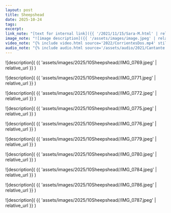 ```yaml
---
layout: post
title: Sheepshead
date: 2025-10-24
tags:
excerpt:
link_note: "[text for internal link]({{ '/2021/11/15/Sara-M.html' | relative_url }})"
image_note: "![image description]({{ '/assets/images/image.jpeg' | relative_url }})"
video_note: "{% include video.html source='2022/CorrientesDos.mp4' still='2022/CostaRica/CorrientesUno.png' %}"
audio_note: "{% include audio.html source='/assets/audio/2021/Cantante.m4a' %}"
---
```


![description](
  {{ 'assets/images/2025/10Sheepshead//IMG_0769.jpeg' | relative_url }}
)

![description](
  {{ 'assets/images/2025/10Sheepshead//IMG_0771.jpeg' | relative_url }}
)

![description](
  {{ 'assets/images/2025/10Sheepshead//IMG_0772.jpeg' | relative_url }}
)

![description](
  {{ 'assets/images/2025/10Sheepshead//IMG_0775.jpeg' | relative_url }}
)

![description](
  {{ 'assets/images/2025/10Sheepshead//IMG_0776.jpeg' | relative_url }}
)

![description](
  {{ 'assets/images/2025/10Sheepshead//IMG_0779.jpeg' | relative_url }}
)

![description](
  {{ 'assets/images/2025/10Sheepshead//IMG_0780.jpeg' | relative_url }}
)

![description](
  {{ 'assets/images/2025/10Sheepshead//IMG_0784.jpeg' | relative_url }}
)

![description](
  {{ 'assets/images/2025/10Sheepshead//IMG_0786.jpeg' | relative_url }}
)

![description](
  {{ 'assets/images/2025/10Sheepshead//IMG_0787.jpeg' | relative_url }}
)


